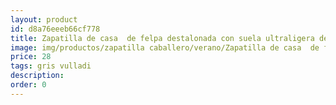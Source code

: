 ```yaml
---
layout: product
id: d8a76eeeb66cf778
title: Zapatilla de casa  de felpa destalonada con suela ultraligera detalle hormiga
image: img/productos/zapatilla caballero/verano/Zapatilla de casa  de felpa destalonada con suela ultraligera detalle hormiga=28=gris vulladi.webp
price: 28
tags: gris vulladi
description: 
order: 0
---
```

